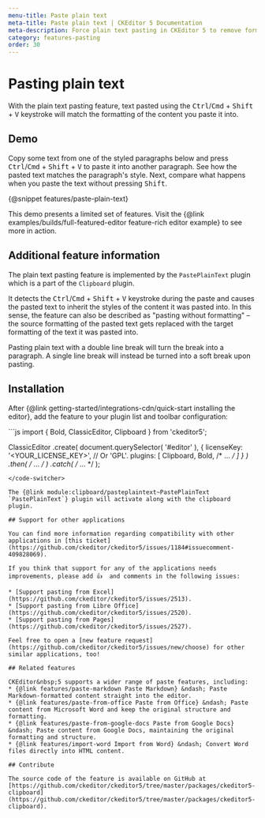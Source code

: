 ```yaml
---
menu-title: Paste plain text
meta-title: Paste plain text | CKEditor 5 Documentation
meta-description: Force plain text pasting in CKEditor 5 to remove formatting from copied content, ensuring clean and consistent text input.
category: features-pasting
order: 30
---
```


# Pasting plain text

With the plain text pasting feature, text pasted using the <kbd>Ctrl</kbd>/<kbd>Cmd</kbd> + <kbd>Shift</kbd> + <kbd>V</kbd> keystroke will match the formatting of the content you paste it into.

## Demo

Copy some text from one of the styled paragraphs below and press <kbd>Ctrl</kbd>/<kbd>Cmd</kbd> + <kbd>Shift</kbd> + <kbd>V</kbd> to paste it into another paragraph. See how the pasted text matches the paragraph's style. Next, compare what happens when you paste the text without pressing <kbd>Shift</kbd>.

{@snippet features/paste-plain-text}

<snippet-footer>
	This demo presents a limited set of features. Visit the {@link examples/builds/full-featured-editor feature-rich editor example} to see more in action.
</snippet-footer>

## Additional feature information

The plain text pasting feature is implemented by the `PastePlainText` plugin which is a part of the `Clipboard` plugin.

It detects the <kbd>Ctrl</kbd>/<kbd>Cmd</kbd> + <kbd>Shift</kbd> + <kbd>V</kbd> keystroke during the paste and causes the pasted text to inherit the styles of the content it was pasted into. In this sense, the feature can also be described as "pasting without formatting" &ndash; the source formatting of the pasted text gets replaced with the target formatting of the text it was pasted into.

Pasting plain text with a double line break will turn the break into a paragraph. A single line break will instead be turned into a soft break upon pasting.

## Installation

After {@link getting-started/integrations-cdn/quick-start installing the editor}, add the feature to your plugin list and toolbar configuration:

<code-switcher>
```js
import { Bold, ClassicEditor, Clipboard } from 'ckeditor5';

ClassicEditor
	.create( document.querySelector( '#editor' ), {
		licenseKey: '<YOUR_LICENSE_KEY>', // Or 'GPL'.
		plugins: [ Clipboard, Bold, /* ... */ ]
	} )
	.then( /* ... */ )
	.catch( /* ... */ );
```
</code-switcher>

The {@link module:clipboard/pasteplaintext~PastePlainText `PastePlainText`} plugin will activate along with the clipboard plugin.

## Support for other applications

You can find more information regarding compatibility with other applications in [this ticket](https://github.com/ckeditor/ckeditor5/issues/1184#issuecomment-409828069).

If you think that support for any of the applications needs improvements, please add 👍  and comments in the following issues:

* [Support pasting from Excel](https://github.com/ckeditor/ckeditor5/issues/2513).
* [Support pasting from Libre Office](https://github.com/ckeditor/ckeditor5/issues/2520).
* [Support pasting from Pages](https://github.com/ckeditor/ckeditor5/issues/2527).

Feel free to open a [new feature request](https://github.com/ckeditor/ckeditor5/issues/new/choose) for other similar applications, too!

## Related features

CKEditor&nbsp;5 supports a wider range of paste features, including:
* {@link features/paste-markdown Paste Markdown} &ndash; Paste Markdown-formatted content straight into the editor.
* {@link features/paste-from-office Paste from Office} &ndash; Paste content from Microsoft Word and keep the original structure and formatting.
* {@link features/paste-from-google-docs Paste from Google Docs} &ndash; Paste content from Google Docs, maintaining the original formatting and structure.
* {@link features/import-word Import from Word} &ndash; Convert Word files directly into HTML content.

## Contribute

The source code of the feature is available on GitHub at [https://github.com/ckeditor/ckeditor5/tree/master/packages/ckeditor5-clipboard](https://github.com/ckeditor/ckeditor5/tree/master/packages/ckeditor5-clipboard).
